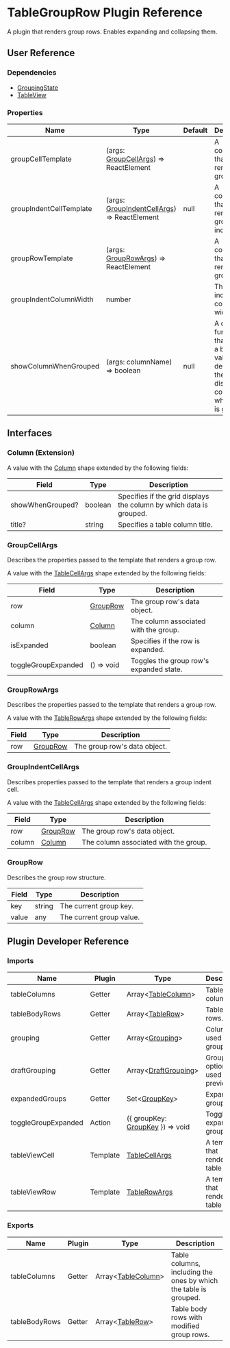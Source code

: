 # TableGroupRow Plugin Reference

A plugin that renders group rows. Enables expanding and collapsing them.

## User Reference

### Dependencies

- [GroupingState](grouping-state.md)
- [TableView](table-view.md)

### Properties

Name | Type | Default | Description
-----|------|---------|------------
groupCellTemplate | (args: [GroupCellArgs](#group-cell-args)) => ReactElement | | A component that renders a group row.
groupIndentCellTemplate | (args: [GroupIndentCellArgs](#group-indent-cell-args)) => ReactElement | null | A component that renders a group indent cell.
groupRowTemplate | (args: [GroupRowArgs](#group-row-args)) => ReactElement | | A component that renders a group row.
groupIndentColumnWidth | number | | The group indent column's width.
showColumnWhenGrouped | (args: columnName) => boolean | null | A custom function that returns a boolean value defining if the grid displays the column by which data is grouped.

## Interfaces

### <a name="column"></a>Column (Extension)

A value with the [Column](grid.md#column) shape extended by the following fields:

Field | Type | Description
------|------|------------
showWhenGrouped? | boolean | Specifies if the grid displays the column by which data is grouped.
title? | string | Specifies a table column title.

### <a name="group-cell-args"></a>GroupCellArgs

Describes the properties passed to the template that renders a group row.

A value with the [TableCellArgs](table-view.md#table-cell-args) shape extended by the following fields:

Field | Type | Description
------|------|------------
row | [GroupRow](#group-row) | The group row's data object.
column | [Column](#column) | The column associated with the group.
isExpanded | boolean | Specifies if the row is expanded.
toggleGroupExpanded | () => void | Toggles the group row's expanded state.

### <a name="group-row-args"></a>GroupRowArgs

Describes the properties passed to the template that renders a group row.

A value with the [TableRowArgs](table-view.md#table-row-args) shape extended by the following fields:

Field | Type | Description
------|------|------------
row | [GroupRow](#group-row) | The group row's data object.

### <a name="group-indent-cell-args"></a>GroupIndentCellArgs

Describes properties passed to the template that renders a group indent cell.

A value with the [TableCellArgs](table-view.md#table-cell-args) shape extended by the following fields:

Field | Type | Description
------|------|------------
row | [GroupRow](#group-row) | The group row's data object.
column | [Column](#column) | The column associated with the group.

### <a name="group-row"></a>GroupRow

Describes the group row structure.

Field | Type | Description
------|------|------------
key | string | The current group key.
value | any | The current group value.

## Plugin Developer Reference

### Imports

Name | Plugin | Type | Description
-----|--------|------|------------
tableColumns | Getter | Array&lt;[TableColumn](table-view.md#table-column)&gt; | Table columns.
tableBodyRows | Getter | Array&lt;[TableRow](table-view.md#table-row)&gt; | Table body rows.
grouping | Getter | Array&lt;[Grouping](grouping-state.md#grouping)&gt; | Columns used for grouping.
draftGrouping | Getter | Array&lt;[DraftGrouping](grouping-state.md#draft-grouping)&gt; | Grouping options used for preview.
expandedGroups | Getter | Set&lt;[GroupKey](grouping-state.md#group-key)&gt; | Expanded groups.
toggleGroupExpanded | Action | ({ groupKey: [GroupKey](grouping-state.md#group-key) }) => void | Toggles the expanded group state.
tableViewCell | Template | [TableCellArgs](table-view.md#table-cell-args) | A template that renders a table cell.
tableViewRow | Template | [TableRowArgs](table-view.md#table-row-args) | A template that renders a table row.

### Exports

Name | Plugin | Type | Description
-----|--------|------|------------
tableColumns | Getter | Array&lt;[TableColumn](table-view.md#table-column)&gt; | Table columns, including the ones by which the table is grouped.
tableBodyRows | Getter | Array&lt;[TableRow](table-view.md#table-column)&gt; | Table body rows with modified group rows.
